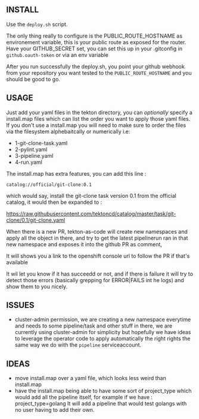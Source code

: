 ## INSTALL

Use the `deploy.sh` script. 

The only thing really to configure is the PUBLIC_ROUTE_HOSTNAME as environement variable, this is your public route as exposed for the router.
Have your GITHUB_SECRET set, you can set this up in your .gitconfig in `github.oauth-token` or via an env variable

After you run successfully the deploy.sh, you point your github webhook from your repository you want tested to the `PUBLIC_ROUTE_HOSTNAME` 
and you should be good to go.

## USAGE

Just add your yaml files in the tekton directory, you can *optionally* specify a install.map files which can list the order you want to apply those yaml files. If you don't use a install.map you will need to make sure to order the files via the filesystem alphebaitcally or numerically i.e: 

* 1-git-clone-task.yaml
* 2-pylint.yaml
* 3-pipeline.yaml
* 4-run.yaml

The install.map has extra features, you can add this line : 

`catalog://official/git-clone:0.1`

which would say, install the git-clone task version 0.1 from the official catalog, it would then be expanded to : 

https://raw.githubusercontent.com/tektoncd/catalog/master/task/git-clone/0.1/git-clone.yaml

When there is a new PR, tekton-as-code will create new namespaces and apply all the object in there, and try to get the latest pipelinerun ran in that new namespace and exposes it into the github PR as comment, 

It will shows you a link to the openshift console url to follow the PR if that's available

It wil let you know if it has succeedd or not, and if there is failure it will try to detect those errors (basically grepping for ERROR|FAILS int he logs) and show them to you nicely.

## ISSUES

* cluster-admin permission, we are creating a new namespace everytime and needs to some pipeline/task and other stuff in there, we are currently using cluster-admin for simplicity but hopefully we have ideas to leverage the operator code to apply automatically the right rights the same way we do with the `pipeline` serviceaccount.

## IDEAS

* move install.map over a yaml file, which looks less weird than install.map
* have the install.map being able to have some sort of project_type which would add all the pipeline itself, for example if we have :
  project_type=golang
  It will add a pipeline that would test golangs with no user having to add their own.
  
